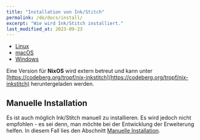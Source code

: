 ```yaml
---
title: "Installation von Ink/Stitch"
permalink: /de/docs/install/
excerpt: "Wie wird Ink/Stitch installiert."
last_modified_at: 2023-09-23
---
```

* <i class="fab fa-linux"></i> [Linux](/de/docs/install-linux/)
* <i class="fab fa-apple"></i> [macOS](/de/docs/install-macos/)
* <i class="fab fa-windows"></i> [Windows](/de/docs/install-windows/)

Eine Version für **NixOS** wird extern betreut und kann unter [https://codeberg.org/tropf/nix-inkstitch](https://codeberg.org/tropf/nix-inkstitch) heruntergeladen werden.

## Manuelle Installation

Es ist auch möglich Ink/Stitch manuell zu installieren. Es wird jedoch nicht empfohlen - es sei denn, man möchte bei der Entwicklung der Erweiterung helfen.
In diesem Fall lies den Abschnitt [Manuelle Installation](/de/developers/inkstitch/manual-setup/).

